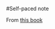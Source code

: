 #Self-paced note

From [this book](http://physinfo.ulb.ac.be/divers_html/powerpc_programming_info/intro_to_ppc/ppc0_index.html)
